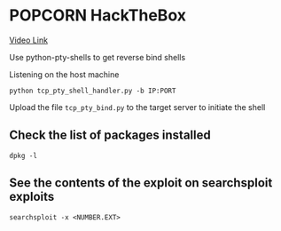 # POPCORN HackTheBox

[Video Link](https://www.youtube.com/watch?v=NMGsnPSm8iw)

Use python-pty-shells to get reverse bind shells

Listening on the host machine
```
python tcp_pty_shell_handler.py -b IP:PORT
```

Upload the file `tcp_pty_bind.py` to the target server to initiate the shell

## Check the list of packages installed
```
dpkg -l
```

## See the contents of the exploit on searchsploit exploits
```
searchsploit -x <NUMBER.EXT>
```

